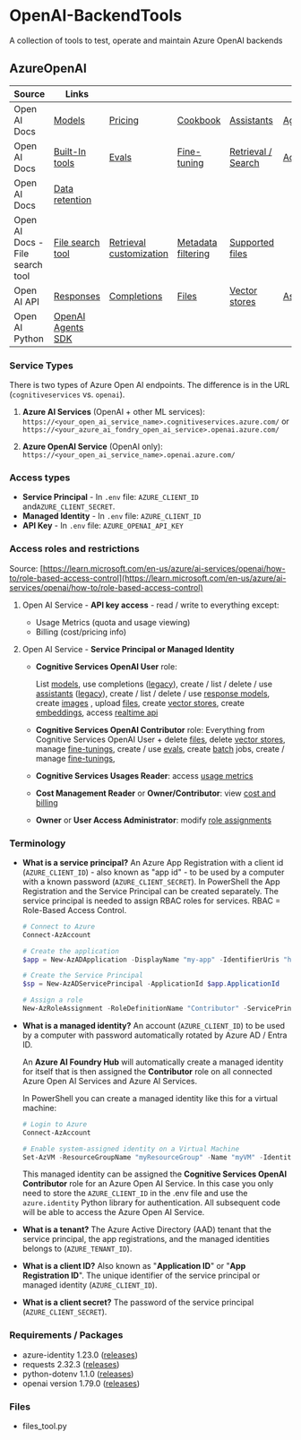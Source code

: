 # OpenAI-BackendTools
A collection of tools to test, operate and maintain Azure OpenAI backends

## AzureOpenAI

| Source                          | Links                                                        |                                                              |                                                              |                                                              |                                                              |
| ------------------------------- | ------------------------------------------------------------ | ------------------------------------------------------------ | ------------------------------------------------------------ | ------------------------------------------------------------ | ------------------------------------------------------------ |
| Open AI Docs                    | [Models](https://platform.openai.com/docs/models)            | [Pricing](https://platform.openai.com/docs/pricing)          | [Cookbook](https://cookbook.openai.com/)                     | [Assistants](https://platform.openai.com/docs/assistants/overview) | [Agents](https://platform.openai.com/docs/guides/agents)     |
| Open AI Docs                    | [Built-In tools](https://platform.openai.com/docs/guides/agents) | [Evals](https://platform.openai.com/docs/guides/evals)       | [Fine-tuning](https://platform.openai.com/docs/guides/fine-tuning) | [Retrieval / Search](https://platform.openai.com/docs/guides/retrieval) | [Actions](https://platform.openai.com/docs/actions/introduction) |
| Open AI Docs                    | [Data retention](https://platform.openai.com/docs/guides/your-data) |                                                              |                                                              |                                                              |                                                              |
| Open AI Docs - File search tool | [File search tool](https://platform.openai.com/docs/guides/tools-file-search) | [Retrieval customization](https://platform.openai.com/docs/guides/tools-file-search#retrieval-customization) | [Metadata filtering](https://platform.openai.com/docs/guides/tools-file-search#metadata-filtering) | [Supported files](https://platform.openai.com/docs/guides/tools-file-search#supported-files) |                                                              |
| Open AI API                     | [Responses](https://platform.openai.com/docs/api-reference/responses) | [Completions](https://platform.openai.com/docs/api-reference/chat) | [Files](https://platform.openai.com/docs/api-reference/files) | [Vector stores](https://platform.openai.com/docs/api-reference/vector-stores) | [Assistants](https://platform.openai.com/docs/api-reference/assistants) |
| Open AI Python                  | [OpenAI Agents SDK](https://openai.github.io/openai-agents-python/) |                                                              |                                                              |                                                              |                                                              |



### Service Types

There is two types of Azure Open AI endpoints. The difference is in the URL (`cognitiveservices` vs. `openai`).

1) **Azure AI Services** (OpenAI + other ML services): `https://<your_open_ai_service_name>.cognitiveservices.azure.com/`
   or
   `https://<your_azure_ai_fondry_open_ai_service>.openai.azure.com/`

2) **Azure OpenAI Service** (OpenAI only):
   `https://<your_open_ai_service_name>.openai.azure.com/`

### Access types

- **Service Principal** - In `.env` file:  `AZURE_CLIENT_ID` and`AZURE_CLIENT_SECRET`.
- **Managed Identity**  - In `.env` file:  `AZURE_CLIENT_ID`
- **API Key** - In `.env` file:  `AZURE_OPENAI_API_KEY`

### Access roles and restrictions

Source: [https://learn.microsoft.com/en-us/azure/ai-services/openai/how-to/role-based-access-control](https://learn.microsoft.com/en-us/azure/ai-services/openai/how-to/role-based-access-control)

1. Open AI Service - **API key access** - read / write to everything except:

   - Usage Metrics (quota and usage viewing)
   - Billing (cost/pricing info)

2. Open AI Service - **Service Principal or Managed Identity**

   - **Cognitive Services OpenAI User** role:

     List <u>models</u>, use completions ([legacy](https://platform.openai.com/docs/guides/completions)), create / list / delete / use <u>assistants</u> ([legacy](https://platform.openai.com/docs/assistants/whats-new#march-2025)), create / list / delete / use <u>response models</u>, create <u>images</u> , upload <u>files</u>, create <u>vector stores</u>, create <u>embeddings</u>, access <u>realtime api</u>

   - **Cognitive Services OpenAI Contributor** role:
     Everything from Cognitive Services OpenAI User + delete <u>files</u>, delete <u>vector stores</u>, manage <u>fine-tunings</u>, create / use <u>evals</u>, create <u>batch</u> jobs, create / manage <u>fine-tunings</u>, 

   - **Cognitive Services Usages Reader**: access <u>usage metrics</u>

   - **Cost Management Reader** or **Owner/Contributor**: view <u>cost and billing</u>

   - **Owner** or **User Access Administrator**: modify <u>role assignments</u>

### Terminology

- **What is a service principal?**
  An Azure App Registration with a client id (`AZURE_CLIENT_ID`) -  also known as "app id" - to be used by a computer with a known password (`AZURE_CLIENT_SECRET`). In PowerShell the App Registration and the Service Principal can be created separately. The service principal is needed to assign RBAC roles for services. RBAC = Role-Based Access Control.

  ```powershell
  # Connect to Azure
  Connect-AzAccount
  
  # Create the application
  $app = New-AzADApplication -DisplayName "my-app" -IdentifierUris "http://my-app" -Password "PlainTextPassword123!"
  
  # Create the Service Principal
  $sp = New-AzADServicePrincipal -ApplicationId $app.ApplicationId
  
  # Assign a role
  New-AzRoleAssignment -RoleDefinitionName "Contributor" -ServicePrincipalName $sp.ApplicationId
  ```

  

- **What is a managed identity?**
  An account (`AZURE_CLIENT_ID`) to be used by a computer with password automatically rotated by Azure AD / Entra ID.

  An **Azure AI Foundry Hub** will automatically create a managed identity for itself that is then assigned the **Contributor** role on all connected Azure Open AI Services and Azure AI Services.

  In PowerShell you can create a managed identity like this for a virtual machine:

  ```powershell
  # Login to Azure
  Connect-AzAccount
  
  # Enable system-assigned identity on a Virtual Machine
  Set-AzVM -ResourceGroupName "myResourceGroup" -Name "myVM" -IdentityType SystemAssigned
  ```

  This managed identity can be assigned the **Cognitive Services OpenAI Contributor** role for an Azure Open AI Service. In this case you only need to store the `AZURE_CLIENT_ID` in the .env file and use the `azure.identity` Python library for authentication. All subsequent code will be able to access the Azure Open AI Service.

- **What is a tenant?**
  The Azure Active Directory (AAD) tenant that the service principal, the app registrations, and the managed identities belongs to (`AZURE_TENANT_ID`).

- **What is a client ID?** Also known as "**Application ID**" or "**App Registration ID**".
  The unique identifier of the service principal or managed identity (`AZURE_CLIENT_ID`).

- **What is a client secret?**
  The password of the service principal (`AZURE_CLIENT_SECRET`).


### Requirements / Packages
- azure-identity 1.23.0 ([releases](https://pypi.org/project/azure-identity/))
- requests 2.32.3 ([releases](https://pypi.org/project/requests/))
- python-dotenv 1.1.0 ([releases](https://pypi.org/project/python-dotenv/))
- openai version 1.79.0 ([releases](https://github.com/openai/openai-python/tags))

### Files
- files_tool.py

